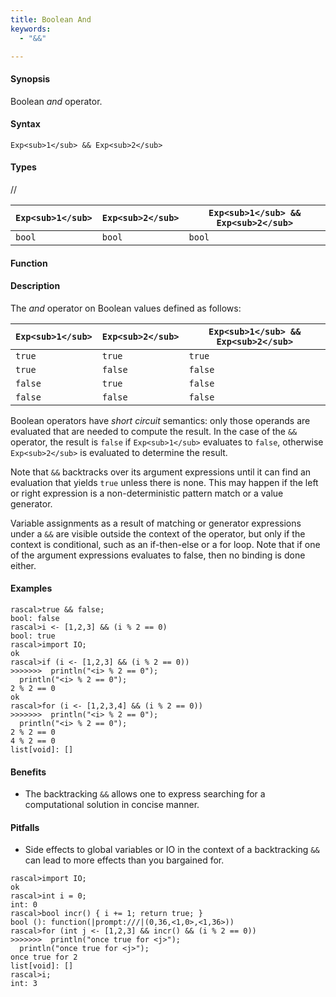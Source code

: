 ```yaml
---
title: Boolean And
keywords:
  - "&&"

---
```


#### Synopsis

Boolean _and_ operator.

#### Syntax

`Exp<sub>1</sub> && Exp<sub>2</sub>`

#### Types

//

| `Exp<sub>1</sub>` | `Exp<sub>2</sub>`  | `Exp<sub>1</sub> && Exp<sub>2</sub>`  |
| --- | --- | --- |
| `bool`       | `bool`         | `bool`  |


#### Function

#### Description

The _and_ operator on Boolean values defined as follows:

| `Exp<sub>1</sub>` | `Exp<sub>2</sub>`  | `Exp<sub>1</sub> && Exp<sub>2</sub>`  |
| --- | --- | --- |
| `true`       | `true`         | `true`  |
| `true`       | `false`         | `false`  |
| `false`       | `true`         | `false`  |
| `false`       | `false`         | `false`  |


Boolean operators have _short circuit_ semantics:  only those operands are evaluated that are needed to compute the result. In the case of the `&&` operator, the result is `false` if `Exp<sub>1</sub>` evaluates to `false`, otherwise `Exp<sub>2</sub>` is evaluated to determine the result.

Note that `&&` backtracks over its argument expressions until it can find an evaluation that yields `true` unless there is none. This may happen if the left or right expression is a non-deterministic pattern match or a value generator.

Variable assignments as a result of matching or generator expressions under a `&&` are visible outside the context of the operator, but only if the context is conditional, such as an if-then-else or a for loop. Note that if one of the argument expressions evaluates to false, then no binding is done either.

#### Examples


```rascal-shell
rascal>true && false;
bool: false
rascal>i <- [1,2,3] && (i % 2 == 0)
bool: true
rascal>import IO;
ok
rascal>if (i <- [1,2,3] && (i % 2 == 0))
>>>>>>>  println("<i> % 2 == 0");
  println("<i> % 2 == 0");
2 % 2 == 0
ok
rascal>for (i <- [1,2,3,4] && (i % 2 == 0)) 
>>>>>>>  println("<i> % 2 == 0");
  println("<i> % 2 == 0");
2 % 2 == 0
4 % 2 == 0
list[void]: []
```

#### Benefits

*  The backtracking `&&` allows one to express searching for a computational solution in concise manner.

#### Pitfalls

*  Side effects to global variables or IO in the context of a backtracking `&&` can lead to more effects than you bargained for.


```rascal-shell
rascal>import IO;
ok
rascal>int i = 0;
int: 0
rascal>bool incr() { i += 1; return true; }
bool (): function(|prompt:///|(0,36,<1,0>,<1,36>))
rascal>for (int j <- [1,2,3] && incr() && (i % 2 == 0)) 
>>>>>>>  println("once true for <j>");
  println("once true for <j>");
once true for 2
list[void]: []
rascal>i;
int: 3
```

